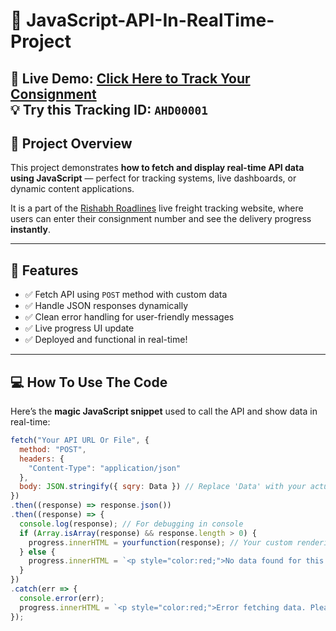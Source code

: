 # 🚚 JavaScript-API-In-RealTime-Project

🔗 **Live Demo**: [Click Here to Track Your Consignment](https://www.rishabhroadlines.in/track.html)  
💡 Try this Tracking ID: `AHD00001`
---

## 📌 Project Overview

This project demonstrates **how to fetch and display real-time API data using JavaScript** — perfect for tracking systems, live dashboards, or dynamic content applications.

It is a part of the [Rishabh Roadlines](https://www.rishabhroadlines.in/) live freight tracking website, where users can enter their consignment number and see the delivery progress **instantly**.

-----------------------
## 🎯 Features

- ✅ Fetch API using `POST` method with custom data
- ✅ Handle JSON responses dynamically
- ✅ Clean error handling for user-friendly messages
- ✅ Live progress UI update
- ✅ Deployed and functional in real-time!

---

## 💻 How To Use The Code

Here’s the **magic JavaScript snippet** used to call the API and show data in real-time:

```javascript
fetch("Your API URL Or File", {
  method: "POST",
  headers: {
    "Content-Type": "application/json"
  },
  body: JSON.stringify({ sqry: Data }) // Replace 'Data' with your actual input
})
.then((response) => response.json())
.then((response) => {
  console.log(response); // For debugging in console
  if (Array.isArray(response) && response.length > 0) {
    progress.innerHTML = yourfunction(response); // Your custom rendering logic
  } else {
    progress.innerHTML = `<p style="color:red;">No data found for this.</p>`;
  }
})
.catch(err => {
  console.error(err);
  progress.innerHTML = `<p style="color:red;">Error fetching data. Please try again later.</p>`;
});
